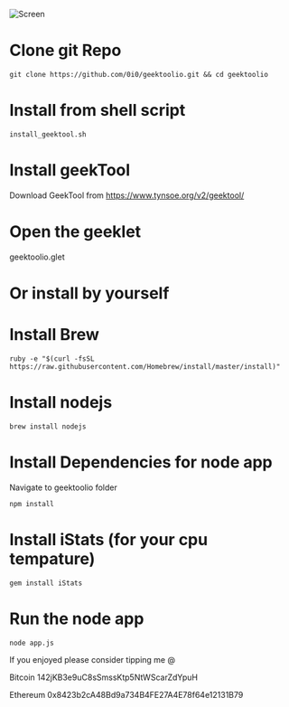 ![Screen](https://i.imgur.com/X3bfpSu.png)



# Clone git Repo

    git clone https://github.com/0i0/geektoolio.git && cd geektoolio

# Install from shell script

	install_geektool.sh

# Install geekTool

Download GeekTool from https://www.tynsoe.org/v2/geektool/

# Open the geeklet

geektoolio.glet

# Or install by yourself

# Install Brew
		
    ruby -e "$(curl -fsSL https://raw.githubusercontent.com/Homebrew/install/master/install)"

# Install nodejs

    brew install nodejs

# Install Dependencies for node app

Navigate to geektoolio folder

    npm install

# Install iStats (for your cpu tempature)
	
    gem install iStats

# Run the node app

	node app.js

If you enjoyed please consider tipping me @

Bitcoin 142jKB3e9uC8sSmssKtp5NtWScarZdYpuH

Ethereum ​0x8423b2cA48Bd9a734B4FE27A4E78f64e12131B79​
